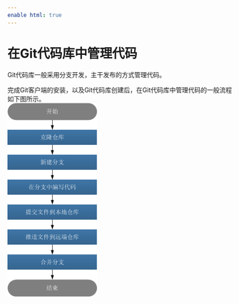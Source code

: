 ```yaml
---
enable html: true
---
```

# 在Git代码库中管理代码

Git代码库一般采用分支开发，主干发布的方式管理代码。

完成Git客户端的安装，以及Git代码库创建后，在Git代码库中管理代码的一般流程如下图所示。                 
  <img src="fig/Git.png" style="zoom:50%">
